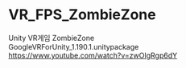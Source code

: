 # VR_FPS_ZombieZone
 Unity VR게임 ZombieZone  
 GoogleVRForUnity_1.190.1.unitypackage   
https://www.youtube.com/watch?v=zwOIgRgp6dY
